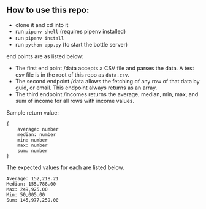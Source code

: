 ## How to use this repo:

- clone it and cd into it
- run ```pipenv shell``` (requires pipenv installed)
- run ```pipenv install```
- run ```python app.py``` (to start the bottle server)

end points are as listed below: 


- The first end point /data accepts a CSV file and parses the data. A test csv file is in the root of this repo as `data.csv`.
- The second endpoint /data allows the fetching of any row of that data by guid, or email. This endpoint always returns as an array. 
- The third endpoint /incomes returns the average, median, min, max, and sum of income for all rows with income values. 

Sample return value: 
```
{
    average: number
    median: number
    min: number
    max: number
    sum: number
}
```

The expected values for each are listed below. 

```
Average: 152,218.21
Median: 155,788.00
Max: 249,925.00
Min: 50,005.00
Sum: 145,977,259.00
```





